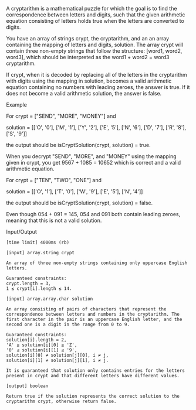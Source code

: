 A cryptarithm is a mathematical puzzle for which the goal is to find the correspondence between letters and digits, such that the given arithmetic equation consisting of letters holds true when the letters are converted to digits.

You have an array of strings crypt, the cryptarithm, and an an array containing the mapping of letters and digits, solution. The array crypt will contain three non-empty strings that follow the structure: [word1, word2, word3], which should be interpreted as the word1 + word2 = word3 cryptarithm.

If crypt, when it is decoded by replacing all of the letters in the cryptarithm with digits using the mapping in solution, becomes a valid arithmetic equation containing no numbers with leading zeroes, the answer is true. If it does not become a valid arithmetic solution, the answer is false.

Example

For crypt = ["SEND", "MORE", "MONEY"] and

solution = [['O', '0'],
            ['M', '1'],
            ['Y', '2'],
            ['E', '5'],
            ['N', '6'],
            ['D', '7'],
            ['R', '8'],
            ['S', '9']]

the output should be
isCryptSolution(crypt, solution) = true.

When you decrypt "SEND", "MORE", and "MONEY" using the mapping given in crypt, you get 9567 + 1085 = 10652 which is correct and a valid arithmetic equation.

For crypt = ["TEN", "TWO", "ONE"] and

solution = [['O', '1'],
            ['T', '0'],
            ['W', '9'],
            ['E', '5'],
            ['N', '4']]

the output should be
isCryptSolution(crypt, solution) = false.

Even though 054 + 091 = 145, 054 and 091 both contain leading zeroes, meaning that this is not a valid solution.

Input/Output

    [time limit] 4000ms (rb)

    [input] array.string crypt

    An array of three non-empty strings containing only uppercase English letters.

    Guaranteed constraints:
    crypt.length = 3,
    1 ≤ crypt[i].length ≤ 14.

    [input] array.array.char solution

    An array consisting of pairs of characters that represent the correspondence between letters and numbers in the cryptarithm. The first character in the pair is an uppercase English letter, and the second one is a digit in the range from 0 to 9.

    Guaranteed constraints:
    solution[i].length = 2,
    'A' ≤ solution[i][0] ≤ 'Z',
    '0' ≤ solution[i][1] ≤ '9',
    solution[i][0] ≠ solution[j][0], i ≠ j,
    solution[i][1] ≠ solution[j][1], i ≠ j.

    It is guaranteed that solution only contains entries for the letters present in crypt and that different letters have different values.

    [output] boolean

    Return true if the solution represents the correct solution to the cryptarithm crypt, otherwise return false.
